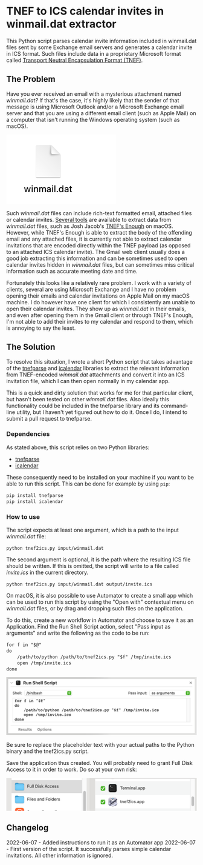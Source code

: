 # TNEF to ICS calendar invites in winmail.dat extractor

This Python script parses calendar invite information included in winmail.dat files sent by some Exchange email servers and generates a calendar
invite in ICS format. Such files include data in a proprietary Microsoft format called 
[Transport Neutral Encapsulation Format (TNEF)](https://en.wikipedia.org/wiki/Transport_Neutral_Encapsulation_Format).

## The Problem

Have you ever received an email with a mysterious attachment named _winmail.dat?_ If that's the case, it's highly likely that the sender of that message
is using Microsoft Outlook and/or a Microsoft Exchange email server and that you are using a different email client (such as Apple Mail) on a computer 
that isn't running the Windows operating system (such as macOS).

![The dreaded winmail.dat attachment file](img/winmail.png)

Such _winmail.dat_ files can include rich-text formatted email, attached files or calendar invites. [Several tools](https://en.wikipedia.org/wiki/Transport_Neutral_Encapsulation_Format#Decoding)
are available to extract data from _winmail.dat_ files, such as Josh Jacob's [TNEF's Enough](http://www.joshjacob.com/mac-development/tnef.php) on macOS.
However, while TNEF's Enough is able to extract the body of the offending email and any attached files, it is currently not able to extract calendar
invitations that are encoded directly within the TNEF payload (as opposed to an attached ICS calendar invite). The Gmail web client usually does a good
job extracting this information and can be sometimes used to open calendar invites hidden in _winmail.dat_ files, but can sometimes miss critical information
such as accurate meeting date and time.

Fortunately this looks like a relatively rare problem. I work with a variety of clients, several are using Microsoft Exchange and I have no problem
opening their emails and calendar invitations on Apple Mail on my macOS machine. I do however have one client for which I consistently am unable to open
their calendar invites. They show up as _winmail.dat_ in their emails, and even after opening them in the Gmail client or through TNEF's Enough, I'm not
able to add their invites to my calendar and respond to them, which is annoying to say the least.

## The Solution

To resolve this situation, I wrote a short Python script that takes advantage of the [tnefparse](https://github.com/koodaamo/tnefparse)
and [icalendar](https://icalendar.readthedocs.io/en/latest/) libraries to extract the relevant information
from TNEF-encoded _winmail.dat_ attachments and convert it into an ICS invitation file, which I can then open normally in my calendar app.

This is a quick and dirty solution that works for me for that particular client, but hasn't been tested on other _winmail.dat_ files. Also ideally
this functionality could be included in the tnefparse library and its command-line utility, but I haven't yet figured out how to do it. Once I do,
I intend to submit a pull request to tnefparse.

### Dependencies

As stated above, this script relies on two Python libraries:
- [tnefparse](https://github.com/koodaamo/tnefparse)
- [icalendar](https://icalendar.readthedocs.io/en/latest/)

These consequently need to be installed on your machine if you want to be able to run this script. This can be done for example by using `pip`:

```
pip install tnefparse
pip install icalendar
```

### How to use

The script expects at least one argument, which is a path to the input _winmail.dat_ file:

```
python tnef2ics.py input/winmail.dat
```

The second argument is optional, it is the path where the resulting ICS file should be written. If this is omitted, the script will
write to a file called _invite.ics_ in the current directory.

```
python tnef2ics.py input/winmail.dat output/invite.ics
```

On macOS, it is also possible to use Automator to create a small app which can be used to run this script by using the "Open with"
contextual menu on _winmail.dat_ files, or by drag and dropping such files on the application.

To do this, create a new workflow in Automator and choose to save it as an Application. Find the Run Shell Script action, select 
"Pass input as arguments" and write the following as the code to be run:

```
for f in "$@"
do
	/path/to/python /path/to/tnef2ics.py "$f" /tmp/invite.ics
	open /tmp/invite.ics
done
```

![How to run this script as an Automator app](img/automator.png)

Be sure to replace the placeholder text with your actual paths to the Python binary and the tnef2ics.py script.

Save the application thus created. You will probably need to grant Full Disk Access to it in order to work. Do so at your own risk:

![Granting full disk access to the Automator app](img/fulldiskaccess.png)


## Changelog

2022-06-07 - Added instructions to run it as an Automator app
2022-06-07 - First version of the script. It successfully parses simple calendar invitations. All other information is ignored.
